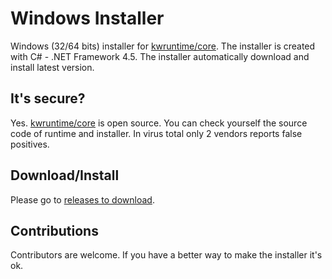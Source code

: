# Windows Installer

Windows (32/64 bits) installer for [kwruntime/core](https://github.com/kwruntime/core).
The installer is created with C# - .NET Framework 4.5.
The installer automatically download and install latest version.

## It's secure?

Yes. [kwruntime/core](https://github.com/kwruntime/core) is open source. You can check yourself the source code of runtime and installer. 
In virus total only 2 vendors reports false positives. 

## Download/Install

Please go to [releases to download](https://github.com/kwruntime/win32-installer/releases). 

## Contributions

Contributors are welcome. If you have a better way to make the installer it's ok. 
